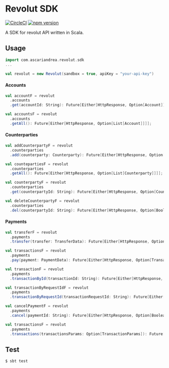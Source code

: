# Revolut SDK

[![CircleCI](https://circleci.com/gh/ascariandrea/revolut-scala-sdk.svg?style=svg)](https://circleci.com/gh/ascariandrea/revolut-scala-sdk)
[![npm version](https://badge.fury.io/js/revolut-sdk.svg)](https://badge.fury.io/js/revolut-sdk)

A SDK for revolut API written in Scala.

## Usage

```scala
import com.ascariandrea.revolut.sdk
...

val revolut = new Revolut(sandbox = true, apiKey = "your-api-key")
```

#### Accounts

```scala
val accountF = revolut
  .accounts
  .get(accountId: String): Future[Either[HttpResponse, Option[Account]]];

val accountsF = revolut
  .accounts
  .getAll(): Future[Either[HttpResponse, Option[List[Account]]]];
```

#### Counterparties

```scala
val addCounterpartyF = revolut
  .counterparties
  .add(counterparty: Counterparty): Future[Either[HttpResponse, Option[Counterparty]]];

val countepartiesF = revolut
  .counterparties
  .getAll(): Future[Either[HttpResponse, Option[List[Counterparty]]]];

val counterpartyF = revolut
  .counterparties
  .get(counterpartyId: String): Future[Either[HttpResponse, Option[Counterparty]]];

val deleteCounterpartyF = revolut
  .counterparties
  .del(counterpartyId: String): Future[Either[HttpResponse, Option[Boolean]]];
```

#### Payments

```scala
val transferF = revolut
  .payments
  .transfer(transfer: TransferData): Future[Either[HttpResponse, Option[Traansfer]]];

val transactionsF = revolut
  .payments
  .pay(payment: PaymentData): Future[Either[HttpResponse, Option[Transaction]]];

val transactionF = revolut
  .payments
  .transactionById(transactionId: String): Future[Either[HttpResponse, Option[Transaction]]];

val transactionByRequestIdF = revolut
  .payments
  .transactionByRequestId(transactionRequestId: String): Future[Either[HttpResponse, Option[Transaction]]];

val cancelPaymentF = revolut
  .payments
  .cancel(paymentId: String): Future[Either[HttpResponse, Option[Boolean]]];

val transactionsF = revolut
  .payments
  .transactions(transactionsParams: Option[TransactionParams]): Future[Either[HttpResponse, Option[List[Transaction]]]];
```

## Test

```
$ sbt test
```
